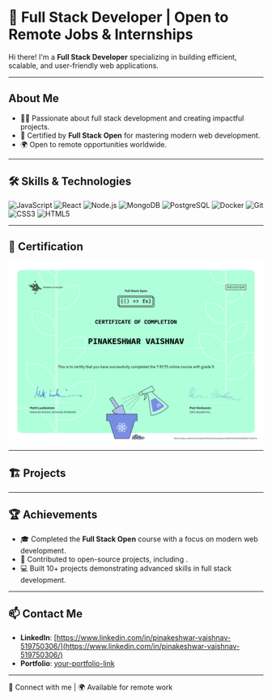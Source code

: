 # 🚀 Full Stack Developer | Open to Remote Jobs & Internships

Hi there! I'm a **Full Stack Developer** specializing in building efficient, scalable, and user-friendly web applications.

---

## About Me
- 🧑‍💻 Passionate about full stack development and creating impactful projects.
- 📜 Certified by **Full Stack Open** for mastering modern web development.
- 🌍 Open to remote opportunities worldwide.

---

## 🛠️ Skills & Technologies

![JavaScript](https://img.shields.io/badge/-JavaScript-F7DF1E?logo=javascript&logoColor=black)
![React](https://img.shields.io/badge/-React-61DAFB?logo=react&logoColor=black)
![Node.js](https://img.shields.io/badge/-Node.js-339933?logo=node.js&logoColor=white)
![MongoDB](https://img.shields.io/badge/-MongoDB-47A248?logo=mongodb&logoColor=white)
![PostgreSQL](https://img.shields.io/badge/-PostgreSQL-336791?logo=postgresql&logoColor=white)
![Docker](https://img.shields.io/badge/-Docker-2496ED?logo=docker&logoColor=white)
![Git](https://img.shields.io/badge/-Git-F05032?logo=git&logoColor=white)
![CSS3](https://img.shields.io/badge/-CSS3-1572B6?logo=css3&logoColor=white)
![HTML5](https://img.shields.io/badge/-HTML5-E34F26?logo=html5&logoColor=white)

---

## 📜 Certification

![Full Stack Open Certificate](https://github.com/PinakeshwarVaishnav/PinakeshwarVaishnav/blob/main/assets/certificate-fullstack.png)


---

## 🏗️ Projects


---

## 🏆 Achievements
- 🎓 Completed the **Full Stack Open** course with a focus on modern web development.
- 🌟 Contributed to open-source projects, including [](link).
- 💻 Built 10+ projects demonstrating advanced skills in full stack development.

---

## 📫 Contact Me

- **LinkedIn**: [https://www.linkedin.com/in/pinakeshwar-vaishnav-519750306/](https://www.linkedin.com/in/pinakeshwar-vaishnav-519750306/)
- **Portfolio**: [your-portfolio-link]()

---

🔗 Connect with me | 🌍 Available for remote work
